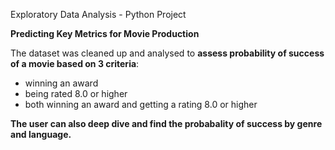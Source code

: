 Exploratory Data Analysis - Python Project

**Predicting Key Metrics for Movie Production**

The dataset was cleaned up and analysed to **assess probability of success of a movie based on 3 criteria**:
- winning an award
- being rated 8.0 or higher
- both winning an award and getting a rating 8.0 or higher

**The user can also deep dive and find the probabality of success by genre and language.**
